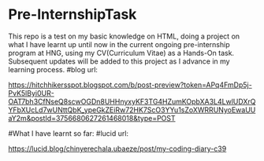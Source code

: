 # Pre-InternshipTask
This repo is a test on my basic knowledge on HTML, doing a project on what I have learnt up 
until now in the current ongoing pre-internship program at HNG, using my CV(Curriculum Vitae)
as a Hands-On task.
Subsequent updates will be added to this project as I advance in my learning process.
#blog url:

https://hitchhikersspot.blogspot.com/b/post-preview?token=APq4FmDp5j-PvK5lByi0UR-OAT7bh3CfNseQ8scwOGDn8UHHnyxyKF3TG4HZumKOpbXA3L4LwlUDXrQYFbXUcLd7wUNttQbK_ypeGkZEiRw72HK7ScO3YYu1sZoXWRRUNyoEwaUUaY2m&postId=3756680627261468018&type=POST

#What I have learnt so far:
#lucid url:

https://lucid.blog/chinyerechala.ubaeze/post/my-coding-diary-c39
